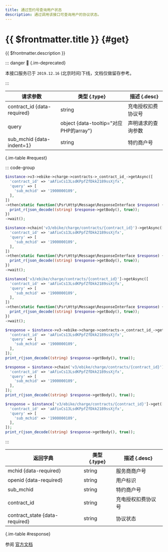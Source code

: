 ```yaml
---
title: 通过签约号查询用户状态
description: 通过调用该接口可查询用户的协议状态。
---
```


# {{ $frontmatter.title }} {#get}

{{ $frontmatter.description }}

::: danger :no_entry_sign: {.im-deprecated}

本接口服务已于 `2019.12.16` (北京时间)下线，文档仅做留存参考。

:::

| 请求参数 | 类型 {.type} | 描述 {.desc}
| --- | --- | ---
| contract_id {data-required} | string | 充电授权扣费协议号
| query | object {data-tooltip="对应PHP的array"} | 声明请求的查询参数
| sub_mchid {data-indent=1} | string | 特约商户号

{.im-table #request}

::: code-group

```php [异步纯链式]
$instance->v3->ebike->charge->contracts->_contract_id_->getAsync([
  'contract_id' => 'aAfixCs13LsdKPpfZfDkk2189ssXjfx',
  'query' => [
    'sub_mchid' => '1900000109',
  ],
])
->then(static function(\Psr\Http\Message\ResponseInterface $response) {
  print_r(json_decode((string) $response->getBody(), true));
})
->wait();
```

```php [异步声明式]
$instance->chain('v3/ebike/charge/contracts/{contract_id}')->getAsync([
  'contract_id' => 'aAfixCs13LsdKPpfZfDkk2189ssXjfx',
  'query' => [
    'sub_mchid' => '1900000109',
  ],
])
->then(static function(\Psr\Http\Message\ResponseInterface $response) {
  print_r(json_decode((string) $response->getBody(), true));
})
->wait();
```

```php [异步属性式]
$instance['v3/ebike/charge/contracts/{contract_id}']->getAsync([
  'contract_id' => 'aAfixCs13LsdKPpfZfDkk2189ssXjfx',
  'query' => [
    'sub_mchid' => '1900000109',
  ],
])
->then(static function(\Psr\Http\Message\ResponseInterface $response) {
  print_r(json_decode((string) $response->getBody(), true));
})
->wait();
```

```php [同步纯链式]
$response = $instance->v3->ebike->charge->contracts->_contract_id_->get([
  'contract_id' => 'aAfixCs13LsdKPpfZfDkk2189ssXjfx',
  'query' => [
    'sub_mchid' => '1900000109',
  ],
]);
print_r(json_decode((string) $response->getBody(), true));
```

```php [同步声明式]
$response = $instance->chain('v3/ebike/charge/contracts/{contract_id}')->get([
  'contract_id' => 'aAfixCs13LsdKPpfZfDkk2189ssXjfx',
  'query' => [
    'sub_mchid' => '1900000109',
  ],
]);
print_r(json_decode((string) $response->getBody(), true));
```

```php [同步属性式]
$response = $instance['v3/ebike/charge/contracts/{contract_id}']->get([
  'contract_id' => 'aAfixCs13LsdKPpfZfDkk2189ssXjfx',
  'query' => [
    'sub_mchid' => '1900000109',
  ],
]);
print_r(json_decode((string) $response->getBody(), true));
```

:::

| 返回字典 | 类型 {.type} | 描述 {.desc}
| --- | --- | ---
| mchid {data-required}| string | 服务商商户号
| openid {data-required}| string | 用户标识
| sub_mchid | string | 特约商户号
| contract_id | string | 充电授权扣费协议号
| contract_state {data-required}| string | 协议状态

{.im-table #response}

参阅 [官方文档](https://pay.weixin.qq.com/wiki/doc/apiv3/wxpay/vehicle/ebike/chapter3_2.shtml)
